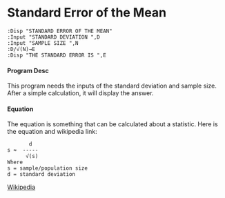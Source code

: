 # Standard Error of the Mean
```
:Disp "STANDARD ERROR OF THE MEAN"
:Input "STANDARD DEVIATION ",D
:Input "SAMPLE SIZE ",N
:D/√(N)→E
:Disp "THE STANDARD ERROR IS ",E
```

#### Program Desc

This program needs the inputs of the standard deviation and sample size. After a simple calculation, it will display the answer.

#### Equation

The equation is something that can be calculated about a statistic. Here is the equation and wikipedia link:

```
       d
s ≈  -----
      √(s)
Where
s = sample/population size
d = standard deviation
```

[Wikipedia](https://en.wikipedia.org/wiki/Standard_error#Standard_error_of_the_mean)